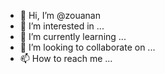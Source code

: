 - 👋 Hi, I’m @zouanan
- 👀 I’m interested in ...
- 🌱 I’m currently learning ...
- 💞️ I’m looking to collaborate on ...
- 📫 How to reach me ...

<!---
zouanan/zouanan is a ✨ special ✨ repository because its `README.md` (this file) appears on your GitHub profile.
You can click the Preview link to take a look at your changes.
--->
